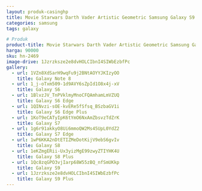 ```yaml
---
layout: produk-casinghp
title: Movie Starwars Darth Vader Artistic Geometric Samsung Galaxy S9 Plus Case
categories: samsung
tags: galaxy

# Produk
product-title: Movie Starwars Darth Vader Artistic Geometric Samsung Galaxy S9 Plus Case
harga: 90000
sku: hn-2469
image-drive: 1Jzrzksze2e8dvHOLCIbnI4SIWbEzbfPc
gallery:
  - url: 1VZn8XdSarH9wqFu9j2BNtAOYYJKIzyOO
    title: Galaxy Note 8
  - url: 1_j-oTxm509-1d9AVY6sZpId1O8x4j-xV
    title: Galaxy S6
  - url: 1BlvzJV_TnPVklmyMnoCFQAmhamLmVZUQ
    title: Galaxy S6 Edge
  - url: 1QINvzi-sOE-kvERe5fSfsq_BSzbaGV1i
    title: Galaxy S6 Edge Plus
  - url: 1KoT9eCATyIpK6tYmO6NxAmZbsvzTdZrK
    title: Galaxy S7
  - url: 1g6r91akkyO8Ui6mmoQW2Ms45UpL0YdZ2
    title: Galaxy S7 Edge
  - url: 1wP6KKA2nDtETIZMeDotKijV9ebS6gvIv
    title: Galaxy S8
  - url: 1eKZmgERii-Ux3yizMgE99zwyZTIYHK4U
    title: Galaxy S8 Plus
  - url: 1Qc8zqGPO3vjIarp68W55zBQ_nfSmUKkp
    title: Galaxy S9
  - url: 1Jzrzksze2e8dvHOLCIbnI4SIWbEzbfPc
    title: Galaxy S9 Plus
---
```

